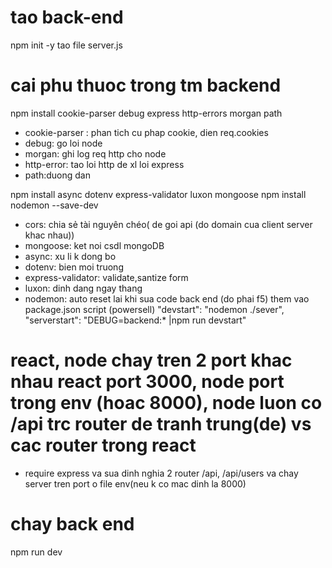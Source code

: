 # tao back-end

npm init -y
tao file server.js

# cai phu thuoc trong tm backend

npm install cookie-parser debug express http-errors morgan path

- cookie-parser : phan tich cu phap cookie, dien req.cookies
- debug: go loi node
- morgan: ghi log req http cho node
- http-error: tao loi http de xl loi express
- path:duong dan

npm install async dotenv express-validator luxon mongoose
npm install nodemon --save-dev

- cors: chia sẻ tài nguyên chéo( de goi api (do domain cua client server khac nhau))
- mongoose: ket noi csdl mongoDB
- async: xu li k dong bo
- dotenv: bien moi truong
- express-validator: validate,santize form
- luxon: dinh dang ngay thang
- nodemon: auto reset lai khi sua code back end (do phai f5)
  them vao package.json script (powersell)
  "devstart": "nodemon ./sever",
  "serverstart": "DEBUG=backend:\* |npm run devstart"

# **react, node chay tren 2 port khac nhau react port 3000, node port trong env (hoac 8000), node luon co /api trc router de tranh trung(de) vs cac router trong react**

- require express va sua dinh nghia 2 router /api, /api/users va chay server tren port o file env(neu k co mac dinh la 8000)

# chay back end

npm run dev
